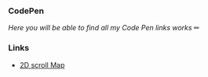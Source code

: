 ### CodePen

*Here you will be able to find all my Code Pen links works* ✏

### Links

- [2D scroll Map](https://codepen.io/jasiukiewicztymon/pen/mdpJezO)
